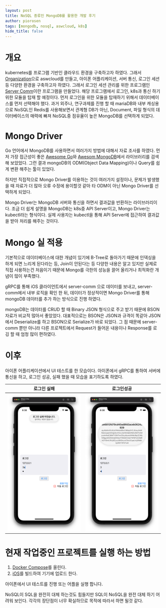 ```yaml
---
layout: post
title: NoSQL 종류인 MongoDB를 활용한 개발 후기
author: piorosen
tags: [mongodb, nosql, aswcloud, k8s]
hide_title: false
---
```


# 개요
kubernetes를 프로그램 기반인 클라우드 환경을 구축하고자 하였다. 그래서 [Organization](https://github.com/aswcloud)으로 aswcloud를 만들고, 아이폰 어플리케이션, 서버 통신, 로그인 세션등 다양한 환경을 구축하고자 하였다. 그래서 로그인 세션 관리를 위한 프로그램인 [Server Comm](https://github.com/aswcloud/server-comm)이란 프로그램을 만들었다. 해당 프로그램에서 로그인, k8s과 통신 하기 위한 모듈을 탑재 할 예정이다. 먼저 로그인을 위한 모듈을 탑재하기 위해서 데이터베이스를 먼저 선택해야 했다. 과거 외주나, 연구과제를 진행 할 때 mariaDB와 내부 캐싱용으로 NoSQL인 Redis를 사용해보면서 관계형 DB가 아닌, Document, 파일 형식의 데이터베이스의 매력에 빠져 NoSQL중 점유율이 높은 MongoDB를 선택하게 되었다.

# Mongo Driver

Go 언어에서 MongoDB를 사용하면서 여러가지 방법에 대해서 자료 조사를 하였다. 먼저 가장 접근성이 좋은 [Awesome Go](https://github.com/avelino/awesome-go)와 [Awesom MongoDB](https://github.com/ramnes/awesome-mongodb)에서 라이브러리를 검색해 보았었다. 그런 결과 mongoDB의 ODM(Object Data Mapping)이나 Query를 쉽게 변환 해주는 툴이 있었다.

하지만 직접적으로 Mongo Driver를 이용하는 것이 여러가지 설정이나, 문제가 발생했을 때 자료가 더 많아 오류 수정에 용이할것 같아 타 ODM이 아닌 Mongo Driver를 선택하게 되었다.

Mongo Driver는 MongoDB 서버와 통신을 하면서 결과값을 반환하는 라이브러리이다. 조금 더 쉽게 설명을 MongoDB는 k8s중 API Server이고, Mongo Driver는 kubectl라는 형식이다. 실제 사용자는 kubectl을 통해 API Server에 접근하여 결과값을 받아 처리를 해주는 것이다.

# Mongo 실 적용

기본적으로 데이터베이스에 대한 개념이 있기에 B-Tree로 돌아가기 때문에 인덱싱을 하게 되면 느리게 된다라는 등, Join이 안된다는 등 다양한 내용은 알고 있지만 실제로 직접 사용하는건 처음이기 때문에 Mongo를 극한의 성능을 끌어 올리거나 최적화란 개념이 많이 부족했다.

gRPC를 통해 iOS 클라이언트에서 server-comm 으로 데이터를 보내고, server-comm에서 내부 로직을 확인 한 뒤, 데이터가 정상적이면 Mongo Driver를 통해 mongoDB 데이터를 추가 하는 방식으로 진행 하였다.

mongoDB는 데이터를 CRUD 할 때 Binary JSON 형식으로 주고 받기 때문에 BSON 자료가 비교적 많아서 좋았었다. 대표적으로는 BSON은 JSON과 규격이 똑같아 JSON에서 Deserialize를 하고 BSON으로 Serialize가 바로 되었다. 그 점 때문에 server-comm 뿐만 아니라 다른 프로젝트에서 Request가 들어온 내용이나 Response를 로깅 할 때 엄청 많이 편하였다.

# 이후

아이폰 어플리케이션에서 UI 테스트를 한 모습이다. 아이폰에서 gRPC를 통하여 서버에 통신을 하고, 로그인 성공, 실패 했을 때 모습을 표기하도록 하였다.

|로그인 실패|로그인성공|
|:---:|:---:|
|![fail](/assets/img/post/2022-02-27-fail.png)|![success](/assets/img/post/2022-02-27-success.png)|

# 현재 작업중인 프로젝트를 실행 하는 방법

1. [Docker Compose](https://github.com/aswcloud/server-compose)를 올린다.
2. [iOS](https://github.com/aswcloud/client-ios)를 빌드하여 기기에 업로드 한다.

아이폰에서 UI 테스트를 진행 또는 어플을 실행 합니다.

NoSQL이 SQL을 완전히 대체 하는것도 힘들지만 SQL이 NoSQL을 완전 대체 하기 어려워 보인다. 각각의 장단점이 너무 확실하므로 목적에 따라서 하면 될것 같다.